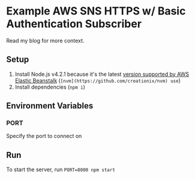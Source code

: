 # Example AWS SNS HTTPS w/ Basic Authentication Subscriber

Read my blog for more context.

## Setup

1. Install Node.js v4.2.1 because it's the latest [version supported by AWS Elastic Beanstalk](http://docs.aws.amazon.com/elasticbeanstalk/latest/dg/concepts.platforms.html#concepts.platforms.nodejs) (`[nvm](https://github.com/creationix/nvm) use`)
2. Install dependencies (`npm i`)

## Environment Variables

### PORT

Specify the port to connect on

## Run

To start the server, run `PORT=8000 npm start`
